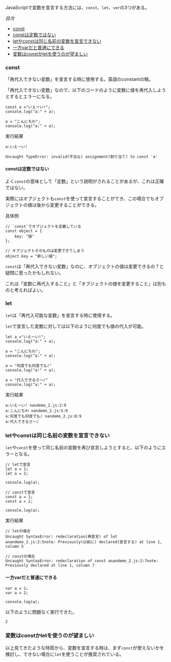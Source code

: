 JavaScriptで変数を宣言する方法には、`const`、`let`、`ver`の3つがある。

*目次*
* [const](#const)
* [constは定数ではない](#constは定数ではない)
* [letやconstは同じ名前の変数を宣言できない](#letやconstは同じ名前の変数を宣言できない)
* [一方varだと普通にできる](#一方varだと普通にできる)
* [変数はconstかletを使うのが望ましい](#変数はconstかletを使うのが望ましい)

### const

「再代入できない変数」を宣言する時に使用する。英語のconstantの略。

「再代入できない変数」なので、以下のコードのように変数に値を再代入しようとするとエラーになる。

```
const a ="いえーい!";
console.log("a:" + a);

a = "こんにちわ";
console.log("a:" + a);
```

実行結果
```
a:いえーい!

Uncaught TypeError: invalid(不当な) assignment(割り当て) to const 'a'
```

#### constは定数ではない

よく`const`の意味として「定数」という説明がされることがあるが、これは正確ではない。

実際にはオブジェクトも`const`を使って宣言することができ、この場合でもオブジェクトの値は後から変更することができる。

具体例
```
// `const`でオブジェクトを定義している
const object = {
    key: "値"
};

// オブジェクトそのものは変更できてしまう
object.key = "新しい値";
```

`const`は「再代入できない変数」なのに、オブジェクトの値は変更できるの？と疑問に思ったかもしれない。

これは「変数に再代入すること」と「オブジェクトの値を変更すること」は別ものと考えればよい。

### let

`let`は「再代入可能な変数」を宣言する時に使用する。

`let`で宣言した変数に対しては以下のように何度でも値の代入が可能。

```
let a ="いえーい!";
console.log("a:" + a);

a = "こんにちわ";
console.log("a:" + a);

a = "何度でも何度でも♪"
console.log("a:" + a);

a = "代入できるさ～♪"
console.log("a:" + a);
```

実行結果
```
a:いえーい! nandemo_2.js:2:9
a:こんにちわ nandemo_2.js:5:9
a:何度でも何度でも♪ nandemo_2.js:8:9
a:代入できるさ～♪
```

### letやconstは同じ名前の変数を宣言できない

`let`や`const`を使って同じ名前の変数を再び宣言しようとすると、以下のようにエラーとなる。

```
// letで宣言
let a = 1;
let a = 2;

console.log(a);

// constで宣言
const a = 1;
const a = 2;

console.log(a);
```

実行結果
```
// letの場合
Uncaught SyntaxError: redeclaration(再宣言) of let anandemo_2.js:2:5note: Previously(以前に) declared(宣言する) at line 1, column 5

// constの場合
Uncaught SyntaxError: redeclaration of const anandemo_2.js:2:7note: Previously declared at line 1, column 7
```

#### 一方varだと普通にできる

```
var a = 1;
var a = 2;

console.log(a);
```

以下のように問題なく実行できた。

```
2
```

### 変数はconstかletを使うのが望ましい

以上見てきたような特質から、変数を宣言する時は、まず`const`が使えないかを検討し、できない場合に`let`を使うことが推奨されている。






